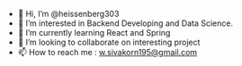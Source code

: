 - 👋 Hi, I’m @heissenberg303
- 👀 I’m interested in Backend Developing and Data Science.
- 🌱 I’m currently learning React and Spring
- 💞️ I’m looking to collaborate on interesting project
- 📫 How to reach me : w.sivakorn195@gmail.com

<!---
heissenberg303/heissenberg303 is a ✨ special ✨ repository because its `README.md` (this file) appears on your GitHub profile.
You can click the Preview link to take a look at your changes.
--->
